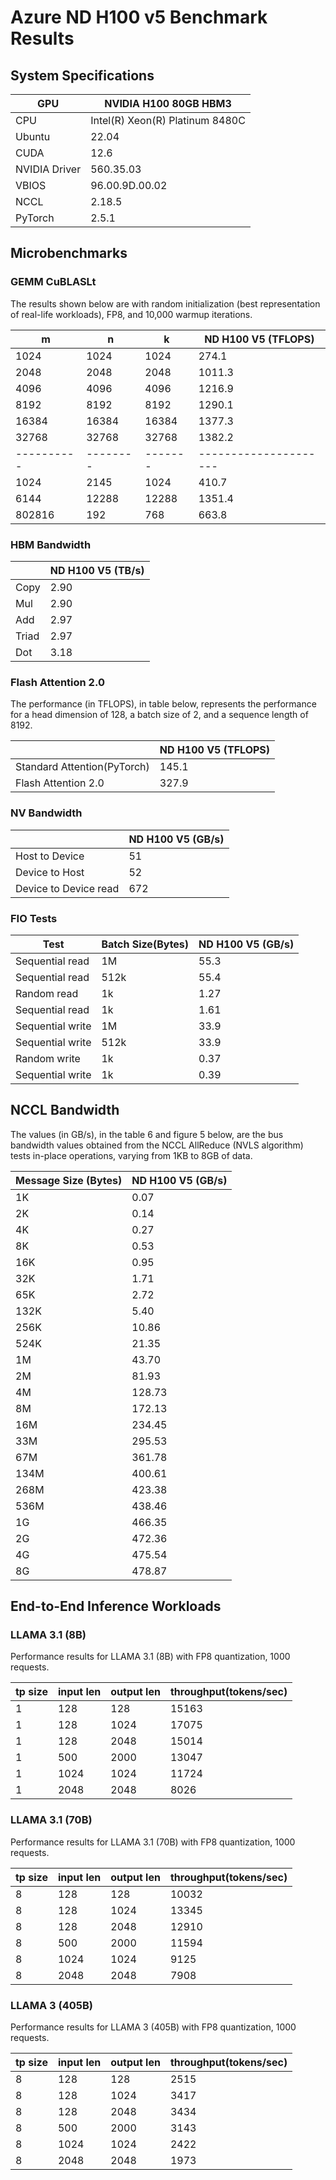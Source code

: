 # Azure ND H100 v5 Benchmark Results

## System Specifications

| GPU           | NVIDIA H100 80GB HBM3 |
|---------------|-------------------|
| CPU           | Intel(R) Xeon(R) Platinum 8480C |
| Ubuntu        |   22.04  |
| CUDA          |   12.6  |
| NVIDIA Driver | 560.35.03   |
| VBIOS         | 96.00.9D.00.02 |
| NCCL          |    2.18.5  |
| PyTorch       |    2.5.1   |


## Microbenchmarks
### GEMM CuBLASLt  

The results shown below are with random initialization (best representation of real-life workloads), FP8, and 10,000 warmup iterations.

| m           | n         | k        | ND H100 V5 (TFLOPS)    | 
| ----------- | --------- | -------- | ---------------------- |  
| 1024        | 1024      | 1024     | 274.1                   |  
| 2048        | 2048      | 2048     | 1011.3                |  
| 4096        | 4096      | 4096     | 1216.9                 |  
| 8192        | 8192      | 8192     | 1290.1                 |  
| 16384       | 16384     | 16384    | 1377.3                |  
| 32768       | 32768     | 32768    | 1382.2                 |  
| \---------- | \-------- | \------- | \--------------------- |  
| 1024        | 2145      | 1024     | 410.7                   |  
| 6144        | 12288     | 12288    | 1351.4                 |  
| 802816      | 192       | 768      | 663.8                  |  

### HBM Bandwidth

|       | ND H100 V5 (TB/s) | 
| ----- | ----------------- |  
| Copy  | 2.90              |  
| Mul   | 2.90              |  
| Add   | 2.97              |  
| Triad | 2.97              |  
| Dot   | 3.18              |  


### Flash Attention 2.0

The performance (in TFLOPS), in table below, represents the performance for a head dimension of 128, a batch size of 2, and a sequence length of 8192.

|       | ND H100 V5 (TFLOPS) | 
| ----- | ----------------- |  
| Standard Attention(PyTorch)  | 145.1   |  
| Flash Attention 2.0   | 327.9  |

### NV Bandwidth

|                       | ND H100 V5 (GB/s) |  
| --------------------- | ----------------- |  
| Host to Device        | 51                |  
| Device to Host        | 52                |  
| Device to Device read | 672               |  


### FIO Tests

| Test             | Batch Size(Bytes) | ND H100 V5 (GB/s) |  
| ---------------- | ----------------- | ----------------- |  
| Sequential read  | 1M                | 55.3              |  
| Sequential read  | 512k              | 55.4              |  
| Random read      | 1k                | 1.27              |  
| Sequential read  | 1k                | 1.61              |  
| Sequential write | 1M                | 33.9              |  
| Sequential write | 512k              | 33.9              |  
| Random write     | 1k                | 0.37              |  
| Sequential write | 1k                | 0.39              |  


## NCCL Bandwidth

The values (in GB/s), in the table 6 and figure 5 below, are the bus bandwidth values obtained from the NCCL AllReduce (NVLS algorithm) tests in-place operations, varying from 1KB to 8GB of data.

| Message Size (Bytes) | ND H100 V5 (GB/s) |  
| -------------------- | ----------------- |  
| 1K                   | 0.07              |  
| 2K                   | 0.14              | 
| 4K                   | 0.27              |  
| 8K                   | 0.53              |  
| 16K                  | 0.95              |  
| 32K                  | 1.71             |  
| 65K                  | 2.72              |  
| 132K                 | 5.40              |  
| 256K                 | 10.86             |  
| 524K                 | 21.35             |  
| 1M                   | 43.70             |  
| 2M                   | 81.93             |  
| 4M                   | 128.73            |  
| 8M                   | 172.13            |  
| 16M                  | 234.45            |  
| 33M                  | 295.53            |  
| 67M                  | 361.78            |  
| 134M                 | 400.61            |  
| 268M                 | 423.38            |  
| 536M                 | 438.46            |  
| 1G                   | 466.35           |  
| 2G                   | 472.36            |  
| 4G                   | 475.54            |  
| 8G                   | 478.87            |  

## End-to-End Inference Workloads 

### LLAMA 3.1 (8B) 

Performance results for LLAMA 3.1 (8B) with FP8 quantization, 1000 requests.

| tp size | input len | output len | throughput(tokens/sec) |
|---------|-----------|------------|------------------------|
| 1       | 128       | 128        | 15163                  |
| 1       | 128       | 1024       | 17075                  |
| 1       | 128       | 2048       | 15014                  |
| 1       | 500       | 2000       | 13047                  |
| 1       | 1024      | 1024       | 11724                  |
| 1       | 2048      | 2048       | 8026                   |

### LLAMA 3.1 (70B) 

Performance results for LLAMA 3.1 (70B) with FP8 quantization, 1000 requests.

| tp size | input len | output len | throughput(tokens/sec) |
|---------|-----------|------------|------------------------|
| 8       | 128       | 128        | 10032                  |
| 8       | 128       | 1024       | 13345                  |
| 8       | 128       | 2048       | 12910                  |
| 8       | 500       | 2000       | 11594                  |
| 8       | 1024      | 1024       | 9125                   |
| 8       | 2048      | 2048       | 7908                   |

### LLAMA 3 (405B) 

Performance results for LLAMA 3 (405B) with FP8 quantization, 1000 requests.

| tp size | input len | output len | throughput(tokens/sec) |
|---------|-----------|------------|------------------------|
| 8       | 128       | 128        | 2515                   |
| 8       | 128       | 1024       | 3417                   |
| 8       | 128       | 2048       | 3434                   |
| 8       | 500       | 2000       | 3143                   |
| 8       | 1024      | 1024       | 2422                   |
| 8       | 2048      | 2048       | 1973                   |
